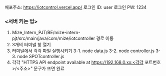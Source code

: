 배포주소: https://iotcontrol.vercel.app/
로그인 ID: user
로그인 PW: 1234

### <서버 키는 법>

1. Mize_Intern_PJT/BE/mize-intern-pjt/src/main/java/com/mize/iotcontroller 경로 이동
2. 3개의 터미널 창 열기
3. 터미널에서 각각 파일 실행시키기
   3-1. node data.js
   3-2. node controller.js
   3-3. node SPOTcontroller.js
4. 각각 "HTTPS API endpoint available at https://192.168.0.xx:<각각 포트번호>/<주소>" 문구가 뜨면 완료
